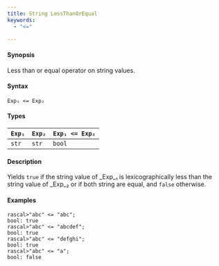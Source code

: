 ```yaml
---
title: String LessThanOrEqual
keywords:
  - "<="

---
```


#### Synopsis

Less than or equal operator on string values.

#### Syntax

`Exp₁ <= Exp₂`

#### Types


| `Exp₁` | `Exp₂` | `Exp₁ <= Exp₂`  |
| --- | --- | --- |
| `str`     |  `str`    | `bool`                |


#### Description

Yields `true` if the string value of _Exp_₁ is lexicographically less
than the string value of _Exp_₂ or if both string are equal, and `false` otherwise.

#### Examples


```rascal-shell 
rascal>"abc" <= "abc";
bool: true
rascal>"abc" <= "abcdef";
bool: true
rascal>"abc" <= "defghi";
bool: true
rascal>"abc" <= "a";
bool: false
```



